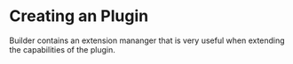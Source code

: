 # Creating an Plugin

Builder contains an extension mananger that is very useful when extending the capabilities of the plugin.
